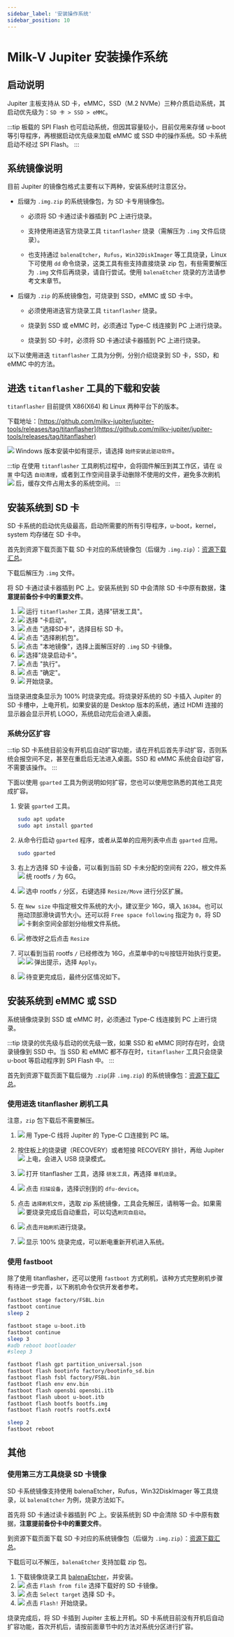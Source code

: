 ```yaml
---
sidebar_label: '安装操作系统'
sidebar_position: 10
---
```


# Milk-V Jupiter 安装操作系统

## 启动说明

Jupiter 主板支持从 SD 卡，eMMC，SSD（M.2 NVMe）三种介质启动系统，其启动优先级为：`SD 卡 > SSD > eMMC`。

:::tip
板载的 SPI Flash 也可启动系统，但因其容量较小，目前仅用来存储 u-boot 等引导程序，再根据启动优先级来加载 eMMC 或 SSD 中的操作系统。SD 卡系统启动不经过 SPI Flash。
:::

## 系统镜像说明

目前 Jupiter 的镜像包格式主要有以下两种，安装系统时注意区分。

- 后缀为 `.img.zip` 的系统镜像包，为 SD 卡专用镜像包。

  - 必须将 SD 卡通过读卡器插到 PC 上进行烧录。

  - 支持使用进迭官方烧录工具 `titanflasher` 烧录（需解压为 `.img` 文件后烧录）。

  - 也支持通过 `balenaEtcher`，`Rufus`，`Win32DiskImager` 等工具烧录，Linux 下可使用 `dd` 命令烧录，这类工具有些支持直接烧录 zip 包，有些需要解压为 `.img` 文件后再烧录，请自行尝试。使用 `balenaEtcher` 烧录的方法请参考文末章节。

- 后缀为 `.zip` 的系统镜像包，可烧录到 SSD，eMMC 或 SD 卡中。

  - 必须使用进迭官方烧录工具 `titanflasher` 烧录。

  - 烧录到 SSD 或 eMMC 时，必须通过 Type-C 线连接到 PC 上进行烧录。

  - 烧录到 SD 卡时，必须将 SD 卡通过读卡器插到 PC 上进行烧录。


以下以使用进迭 `titanflasher` 工具为分例，分别介绍烧录到 SD 卡，SSD，和 eMMC 中的方法。

## 进迭 `titanflasher` 工具的下载和安装

`titanflasher` 目前提供 X86(X64) 和 Linux 两种平台下的版本。

下载地址：[https://github.com/milkv-jupiter/jupiter-tools/releases/tag/titanflasher](https://github.com/milkv-jupiter/jupiter-tools/releases/tag/titanflasher)

Windows 版本安装中如有提示，请选择 `始终安装此驱动软件`。
<Image src='/docs/jupiter/titanflasher-20.webp' maxWidth='100%' align='left' />

:::tip
在使用 `titanflasher` 工具刷机过程中，会将固件解压到其工作区，请在 `设置` 中勾选 `自动清理`，或者到工作空间目录手动删除不使用的文件，避免多次刷机后，缓存文件占用太多的系统空间。
:::
<Image src='/docs/jupiter/titanflasher-35.webp' maxWidth='100%' align='left' />

## 安装系统到 SD 卡

SD 卡系统的启动优先级最高，启动所需要的所有引导程序，u-boot，kernel，system 均存储在 SD 卡中。

首先到资源下载页面下载 SD 卡对应的系统镜像包（后缀为 `.img.zip`）：[资源下载汇总](https://milkv.io/zh/docs/jupiter/getting-started/resources)。

下载后解压为 `.img` 文件。

将 SD 卡通过读卡器插到 PC 上。安装系统到 SD 中会清除 SD 卡中原有数据，**注意提前备份卡中的重要文件**。

1. 运行 `titanflasher` 工具，选择"研发工具"。
   <Image src='/docs/jupiter/titanflasher-01.webp' maxWidth='100%' align='left' />
2. 选择 "卡启动"。
   <Image src='/docs/jupiter/titanflasher-02.webp' maxWidth='100%' align='left' />
3. 点击 "选择SD卡"，选择目标 SD 卡。
   <Image src='/docs/jupiter/titanflasher-03.webp' maxWidth='100%' align='left' />
4. 点击 "选择刷机包"。
   <Image src='/docs/jupiter/titanflasher-04.webp' maxWidth='100%' align='left' />
5. 点击 "本地镜像"，选择上面解压好的 `.img` SD 卡镜像。
   <Image src='/docs/jupiter/titanflasher-05.webp' maxWidth='100%' align='left' />
6. 选择"烧录启动卡"。
   <Image src='/docs/jupiter/titanflasher-06.webp' maxWidth='100%' align='left' />
7. 点击 "执行"。
   <Image src='/docs/jupiter/titanflasher-07.webp' maxWidth='100%' align='left' />
8. 点击 "确定"。
   <Image src='/docs/jupiter/titanflasher-08.webp' maxWidth='100%' align='left' />
9. 开始烧录。
   <Image src='/docs/jupiter/titanflasher-09.webp' maxWidth='100%' align='left' />

当烧录进度条显示为 100% 时烧录完成。将烧录好系统的 SD 卡插入 Jupiter 的 SD 卡槽中，上电开机，如果安装的是 Desktop 版本的系统，通过 HDMI 连接的显示器会显示开机 LOGO，系统启动完后会进入桌面。

### 系统分区扩容

:::tip
SD 卡系统目前没有开机后自动扩容功能，请在开机后首先手动扩容，否则系统会报空间不足，甚至在重启后无法进入桌面。SSD 和 eMMC 系统会自动扩容，不需要该操作。
:::

下面以使用 `gparted` 工具为例说明如何扩容，您也可以使用您熟悉的其他工具完成扩容。

1. 安装 `gparted` 工具。
   ```bash
   sudo apt update
   sudo apt install gparted
   ```
2. 从命令行启动 `gparted` 程序，或者从菜单的应用列表中点击 `gparted` 应用。
   ```bash
   sudo gparted
   ```

3. 右上方选择 SD 卡设备，可以看到当前 SD 卡未分配的空间有 22G，根文件系统 rootfs `/` 为 6G。
   <Image src='/docs/jupiter/gparted-extend-01.webp' maxWidth='100%' align='left' />

4. 选中 rootfs `/` 分区，右键选择 `Resize/Move` 进行分区扩展。
   <Image src='/docs/jupiter/gparted-extend-02.webp' maxWidth='100%' align='left' />

5. 在 `New size` 中指定根文件系统的大小，建议至少 16G，填入 `16384`。也可以拖动顶部滑块调节大小。还可以将 `Free space following` 指定为 `0`，将 SD 卡剩余空间全部划分绐根文件系统。
   <Image src='/docs/jupiter/gparted-extend-03.webp' maxWidth='100%' align='left' />

6. 修改好之后点击 `Resize`
   <Image src='/docs/jupiter/gparted-extend-04.webp' maxWidth='100%' align='left' />

7. 可以看到当前 rootfs `/` 已经修改为 16G，点菜单中的`勾号`按钮开始执行变更。
   <Image src='/docs/jupiter/gparted-extend-05.webp' maxWidth='100%' align='left' />
   弹出提示，选择 `Apply`。
   <Image src='/docs/jupiter/gparted-extend-06.webp' maxWidth='100%' align='left' />

8. 待变更完成后，最终分区情况如下。
   <Image src='/docs/jupiter/gparted-extend-07.webp' maxWidth='100%' align='left' />

## 安装系统到 eMMC 或 SSD

系统镜像烧录到 SSD 或 eMMC 时，必须通过 Type-C 线连接到 PC 上进行烧录。

:::tip
烧录的优先级与启动的优先级一致，如果 SSD 和 eMMC 同时存在时，会烧录镜像到 SSD 中。当 SSD 和 eMMC 都不存在时，`titanflasher` 工具只会烧录 u-boot 等启动程序到 SPI Flash 中。
:::

首先到资源下载页面下载后缀为 `.zip`(非 `.img.zip`) 的系统镜像包：[资源下载汇总](https://milkv.io/zh/docs/jupiter/getting-started/resources)。

### 使用进迭 titanflasher 刷机工具

注意，`zip` 包下载后不需要解压。

1. 用 Type-C 线将 Jupiter 的 Type-C 口连接到 PC 端。
   <Image src='/docs/common/usba2typec.webp' maxWidth='50%' align='left' />

2. 按住板上的烧录键（RECOVERY）或者短接 RECOVERY 排针，再绐 Jupiter 上电，会进入 USB 烧录模式。
   <Image src='/docs/jupiter/jupiter-recovery.webp' maxWidth='100%' align='left' />

3. 打开 titanflasher 工具，选择 `研发工具`，再选择 `单机烧录`。
   <Image src='/docs/jupiter/titanflasher-30.webp' maxWidth='100%' align='left' />

4. 点击 `扫描设备`，选择识别到的 `dfu-device`。
   <Image src='/docs/jupiter/titanflasher-31.webp' maxWidth='100%' align='left' />

5. 点击 `选择刷机文件`，选取 zip 系统镜像，工具会先解压，请稍等一会。如果需要烧录完成后自动重启，可以勾选`刷完自启动`。
   <Image src='/docs/jupiter/titanflasher-32.webp' maxWidth='100%' align='left' />

6. 点击`开始刷机`进行烧录。
   <Image src='/docs/jupiter/titanflasher-33.webp' maxWidth='100%' align='left' />

7. 显示 100% 烧录完成，可以断电重新开机进入系统。
   <Image src='/docs/jupiter/titanflasher-34.webp' maxWidth='100%' align='left' />

### 使用 fastboot

除了使用 titanflasher，还可以使用 `fastboot` 方式刷机，该种方式完整刷机步骤有待进一步完善，以下刷机命令仅供开发者参考。

```bash
fastboot stage factory/FSBL.bin
fastboot continue
sleep 2

fastboot stage u-boot.itb
fastboot continue
sleep 3
#adb reboot bootloader
#sleep 3

fastboot flash gpt partition_universal.json
fastboot flash bootinfo factory/bootinfo_sd.bin
fastboot flash fsbl factory/FSBL.bin
fastboot flash env env.bin
fastboot flash opensbi opensbi.itb
fastboot flash uboot u-boot.itb
fastboot flash bootfs bootfs.img
fastboot flash rootfs rootfs.ext4

sleep 2
fastboot reboot
```

## 其他

### 使用第三方工具烧录 SD 卡镜像

SD 卡系统镜像支持使用 balenaEtcher，Rufus，Win32DiskImager 等工具烧录，以 `balenaEtcher` 为例，烧录方法如下。

首先将 SD 卡通过读卡器插到 PC 上。安装系统到 SD 中会清除 SD 卡中原有数据，**注意提前备份卡中的重要文件**。

到资源下载页面下载 SD 卡对应的系统镜像包（后缀为 `.img.zip`）：[资源下载汇总](https://milkv.io/zh/docs/jupiter/getting-started/resources)。

下载后可以不解压，`balenaEtcher` 支持加载 zip 包。

1. 下载镜像烧录工具 [balenaEtcher](https://etcher.balena.io/)，并安装。
2. 点击 `Flash from file` 选择下载好的 SD 卡镜像。
   <Image src='/docs/common/etcher-step1.webp' maxWidth='100%' align='left' />
3. 点击 `Select target` 选择 SD 卡。
   <Image src='/docs/common/etcher-step2.webp' maxWidth='100%' align='left' />
4. 点击 `Flash!` 开始烧录。
   <Image src='/docs/common/etcher-step3.webp' maxWidth='100%' align='left' />

烧录完成后，将 SD 卡插到 Jupiter 主板上开机。SD 卡系统目前没有开机后自动扩容功能，首次开机后，请按前面章节中的方法对系统分区进行扩容。
